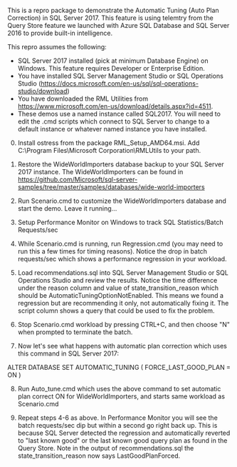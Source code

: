 This is a repro package to demonstrate the Automatic Tuning (Auto Plan Correction) in SQL Server 2017. 
This feature is using telemtry from the Query Store feature we launched with Azure SQL Database and SQL Server 2016 to provide built-in intelligence.

This repro assumes the following:

- SQL Server 2017 installed (pick at minimum Database Engine) on Windows. This feature requires Developer or Enterprise Edition.
- You have installed SQL Server Management Studio or SQL Operations Studio (https://docs.microsoft.com/en-us/sql/sql-operations-studio/download)
- You have downloaded the RML Utilities from https://www.microsoft.com/en-us/download/details.aspx?id=4511.
- These demos use a named instance called SQL2017. You will need to edit the .cmd scripts which connect to SQL Server to change to a default instance or whatever named instance you have installed.

0. Install ostress from the package RML_Setup_AMD64.msi. Add C:\Program Files\Microsoft Corporation\RMLUtils to your path.

1. Restore the WideWorldImporters database backup to your SQL Server 2017 instance. The WideWorldImporters can be found in https://github.com/Microsoft/sql-server-samples/tree/master/samples/databases/wide-world-importers

2. Run Scenario.cmd to customize the WideWorldImporters database and start the demo. Leave it running...

3. Setup Performance Monitor on Windows to track SQL Statistics/Batch Requests/sec

4. While Scenario.cmd is running, run Regression.cmd (you may need to run this a few times for timing reasons). Notice the drop in batch requests/sec which shows a performance regression in your workload.

5. Load recommendations.sql into SQL Server Management Studio or SQL Operations Studio and review the results. Notice the time difference under the reason column and value of state_transition_reason which should be AutomaticTuningOptionNotEnabled. This means we found a regression but are recommending it only, not automatically fixing it. The script column shows a query that could be used to fix the problem.

6. Stop Scenario.cmd workload by pressing CTRL+C, and then choose "N" when prompted to terminate the batch.

7. Now let's see what happens with automatic plan correction which uses this command in SQL Server 2017:

ALTER DATABASE <db>
SET AUTOMATIC_TUNING ( FORCE_LAST_GOOD_PLAN = ON )

8. Run Auto_tune.cmd which uses the above command to set automatic plan correct ON for WideWorldImporters, and starts same workload as Scenario.cmd

9. Repeat steps 4-6 as above. In Performance Monitor you will see the batch requests/sec dip but within a second go right back up. This is because SQL Server detected the regression and automatically reverted to "last known good" or the last known good query plan as found in the Query Store. Note in the output of recommendations.sql the state_transition_reason now says LastGoodPlanForced.